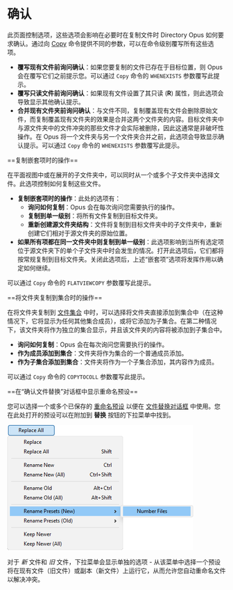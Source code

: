 # 确认

此页面控制选项，这些选项会影响在必要时在复制文件时 Directory Opus 如何要求确认。通过向 [Copy](/Manual/reference/command_reference/internal_commands/copy.zh.md) 命令提供不同的参数，可以在命令级别覆写所有这些选项。

- **覆写现有文件前询问确认**：如果您要复制的文件已存在于目标位置，则 Opus 会在覆写它们之前提示您。可以通过 `Copy` 命令的 `WHENEXISTS` 参数覆写此提示。
- **覆写只读文件前询问确认**：如果现有文件设置了其只读 (**R**) 属性，则此选项会导致显示其他确认提示。
- **合并现有文件夹前询问确认**：与文件不同，复制覆盖现有文件会删除原始文件，而复制覆盖现有文件夹的效果是合并这两个文件夹的内容。目标文件夹中与源文件夹中的文件冲突的那些文件才会实际被删除，因此这通常是非破坏性操作。在 Opus 将一个文件夹与另一个文件夹合并之前，此选项会导致显示确认提示。可以通过 `Copy` 命令的 `WHENEXISTS` 参数覆写此提示。

  
==复制嵌套项时的操作==

在平面视图中或在展开的子文件夹中，可以同时从一个或多个子文件夹中选择文件。此选项控制如何复制这些文件。

- **复制嵌套项时的操作**：此处的选项有：
  - **询问如何复制**：Opus 会在每次询问您需要执行的操作。
  - **复制到单一级别**：将所有文件复制到目标文件夹。
  - **重新创建源文件夹结构**：文件将复制到目标文件夹中的子文件夹中，重新创建它们相对于源文件夹的原始位置。
- **如果所有项都在同一文件夹中则复制到单一级别**：此选项影响到当所有选定项位于源文件夹下的单个子文件夹中时会发生的情况。打开此选项后，它们都将按常规复制到目标文件夹。关闭此选项后，上述“嵌套项”选项将发挥作用以确定如何继续。

可以通过 `Copy` 命令的 `FLATVIEWCOPY` 参数覆写此提示。

  
==将文件夹复制到集合时的操作==

在将文件夹复制到 [文件集合](/Manual/basic_concepts/virtual_file_system/file_collections/README.zh.md) 中时，可以选择将文件夹直接添加到集合中（在这种情况下，它将显示为任何其他集合成员），或将它添加为子集合。在第二种情况下，该文件夹将作为独立的集合显示，并且该文件夹的内容将被添加到子集合中。

- **询问如何复制**：Opus 会在每次询问您需要执行的操作。
- **作为成员添加到集合**：文件夹将作为集合的一个普通成员添加。
- **作为子集合添加到集合**：文件夹将作为一个子集合添加，其内容作为成员。

可以通过 `Copy` 命令的 `COPYTOCOLL` 参数覆写此提示。

  
==在“确认文件替换”对话框中显示重命名预设==

您可以选择一个或多个已保存的 [重命名预设](/Manual/file_operations/renaming_files/advanced_rename/rename_presets.zh.md) 以便在 [文件替换对话框](/Manual/file_operations/copying_moving_and_deleting_files/the_confirm_file_replace_dialog.zh.md) 中使用。您在此处打开的预设可以在附加到 **替换** 按钮的下拉菜单中找到。

![](/Manual/images/media/13/replace_rename.png)

对于 *新* 文件和 *旧* 文件，下拉菜单会显示单独的选项 - 从该菜单中选择一个预设将在现有文件（旧文件）或副本（新文件）上运行它，从而允许您自动重命名文件以解决冲突。